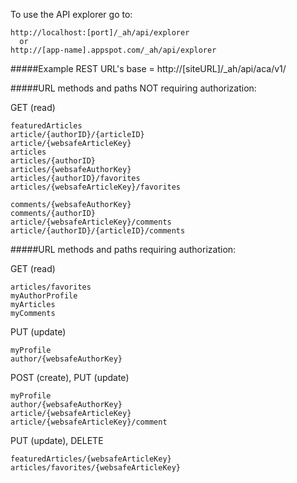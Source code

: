 
To use the API explorer go to:

	http://localhost:[port]/_ah/api/explorer
	  or 
	http://[app-name].appspot.com/_ah/api/explorer

#####Example REST URL's
base = http://[siteURL]/_ah/api/aca/v1/

#####URL methods and paths NOT requiring authorization:

GET (read)

	featuredArticles
	article/{authorID}/{articleID}
	article/{websafeArticleKey}
	articles
	articles/{authorID}
	articles/{websafeAuthorKey}
	articles/{authorID}/favorites
	articles/{websafeArticleKey}/favorites

	comments/{websafeAuthorKey}
	comments/{authorID}
	article/{websafeArticleKey}/comments
	article/{authorID}/{articleID}/comments

#####URL methods and paths requiring authorization:
	
GET (read)

	articles/favorites
	myAuthorProfile
	myArticles
	myComments

PUT (update)

	myProfile
	author/{websafeAuthorKey}

POST (create), PUT (update)

	myProfile
	author/{websafeAuthorKey}
	article/{websafeArticleKey}
	article/{websafeArticleKey}/comment

PUT (update), DELETE

	featuredArticles/{websafeArticleKey}
	articles/favorites/{websafeArticleKey}

